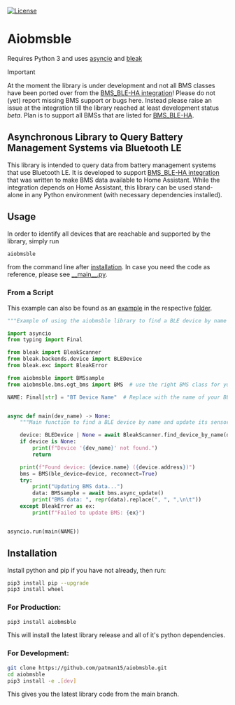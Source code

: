 [![License][license-shield]](LICENSE)

# Aiobmsble
Requires Python 3 and uses [asyncio](https://pypi.org/project/asyncio/) and [bleak](https://pypi.org/project/bleak/)
> [!IMPORTANT]
> At the moment the library is under development and not all BMS classes have been ported over from the [BMS_BLE-HA integration](https://github.com/patman15/BMS_BLE-HA/)!
> Please do not (yet) report missing BMS support or bugs here. Instead please raise an issue at the integration till the library reached at least development status *beta*.
> Plan is to support all BMSs that are listed for [BMS_BLE-HA](https://github.com/patman15/BMS_BLE-HA/tree/main?tab=readme-ov-file#supported-devices).

## Asynchronous Library to Query Battery Management Systems via Bluetooth LE
This library is intended to query data from battery management systems that use Bluetooth LE. It is developed to support [BMS_BLE-HA integration](https://github.com/patman15/BMS_BLE-HA/) that was written to make BMS data available to Home Assistant. While the integration depends on Home Assistant, this library can be used stand-alone in any Python environment (with necessary dependencies installed).

## Usage
In order to identify all devices that are reachable and supported by the library, simply run
```bash
aiobmsble
```
from the command line after [installation](#installation). In case you need the code as reference, please see [\_\_main\_\_.py](/aiobmsble/__main__.py).

### From a Script
This example can also be found as an [example](/examples/minimal.py) in the respective [folder](/main/examples).
```python
"""Example of using the aiobmsble library to find a BLE device by name and print its senosr data."""

import asyncio
from typing import Final

from bleak import BleakScanner
from bleak.backends.device import BLEDevice
from bleak.exc import BleakError

from aiobmsble import BMSsample
from aiobmsble.bms.ogt_bms import BMS  # use the right BMS class for your device

NAME: Final[str] = "BT Device Name"  # Replace with the name of your BLE device


async def main(dev_name) -> None:
    """Main function to find a BLE device by name and update its sensor data."""

    device: BLEDevice | None = await BleakScanner.find_device_by_name(dev_name)
    if device is None:
        print(f"Device '{dev_name}' not found.")
        return

    print(f"Found device: {device.name} ({device.address})")
    bms = BMS(ble_device=device, reconnect=True)
    try:
        print("Updating BMS data...")
        data: BMSsample = await bms.async_update()
        print("BMS data: ", repr(data).replace(", ", ",\n\t"))
    except BleakError as ex:
        print(f"Failed to update BMS: {ex}")


asyncio.run(main(NAME))
```

## Installation
Install python and pip if you have not already, then run:
```bash
pip3 install pip --upgrade
pip3 install wheel
```

### For Production:

```bash
pip3 install aiobmsble
```
This will install the latest library release and all of it's python dependencies.

### For Development:
```bash
git clone https://github.com/patman15/aiobmsble.git
cd aiobmsble
pip3 install -e .[dev]
```
This gives you the latest library code from the main branch.

[license-shield]: https://img.shields.io/github/license/patman15/aiobmsble.svg?style=for-the-badge&cacheSeconds=86400
